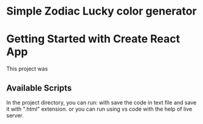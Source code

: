 # Simple Zodiac Lucky color generator
# Getting Started with Create React App

This project was 

## Available Scripts

In the project directory, you can run:
with save the code in text file and save it with ".html" extension.
or
you can run using vs code with the help of live server.
